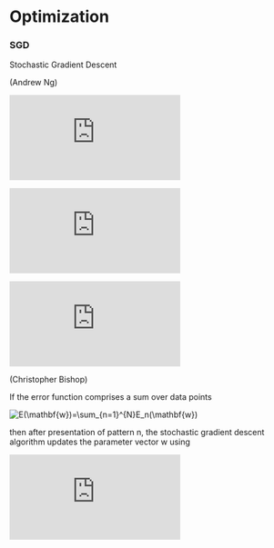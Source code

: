 Optimization
============

### SGD

Stochastic Gradient Descent

(Andrew Ng)

![J(\theta)=\frac{1}{2}\sum_{i=1}^{m}\left(h_\theta(x^{(i)})-y^{(i)}\right)](http://latex.codecogs.com/gif.latex?J%28%5Ctheta%29%3D%5Cfrac%7B1%7D%7B2%7D%5Csum_%7Bi%3D1%7D%5E%7Bm%7D%5Cleft%28h_%5Ctheta%28x%5E%7B%28i%29%7D%29-y%5E%7B%28i%29%7D%5Cright%29)

![\theta_j:=\theta_j-\alpha\frac{\partial}{\partial\theta_j}J(\theta)](http://latex.codecogs.com/gif.latex?%5Ctheta_j%3A%3D%5Ctheta_j-%5Calpha%5Cfrac%7B%5Cpartial%7D%7B%5Cpartial%5Ctheta_j%7DJ%28%5Ctheta%29)

![\theta_j:=\theta_j-\alpha\frac{1}{m}\sum_{i=1}^{m}\left(h_\theta(x^{(i)})-j^{(i)}\right)x_j^{(i)}](http://latex.codecogs.com/gif.latex?%5Ctheta_j%3A%3D%5Ctheta_j-%5Calpha%5Cfrac%7B1%7D%7Bm%7D%5Csum_%7Bi%3D1%7D%5E%7Bm%7D%5Cleft%28h_%5Ctheta%28x%5E%7B%28i%29%7D%29-j%5E%7B%28i%29%7D%5Cright%29x_j%5E%7B%28i%29%7D)

(Christopher Bishop)

If the error function comprises a sum over data points

![E(\mathbf{w})=\sum_{n=1}^{N}E_n(\mathbf{w})](E(\mathbf{w})=\sum_{n=1}^{N}E_n(\mathbf{w})http://latex.codecogs.com/gif.latex?E%28%5Cmathbf%7Bw%7D%29%3D%5Csum_%7Bn%3D1%7D%5E%7BN%7DE_n%28%5Cmathbf%7Bw%7D%29)

then after presentation of pattern n, the stochastic gradient descent algorithm updates the parameter vector w using

![\mathbf{w}^{(\tau+1)}=\mathbf{w}^{(\tau)}-\eta\nablaE_n(\mathbf{w}^{(\tau)})](http://latex.codecogs.com/gif.latex?%5Cmathbf%7Bw%7D%5E%7B%28%5Ctau&plus;1%29%7D%3D%5Cmathbf%7Bw%7D%5E%7B%28%5Ctau%29%7D-%5Ceta%5CnablaE_n%28%5Cmathbf%7Bw%7D%5E%7B%28%5Ctau%29%7D%29)
